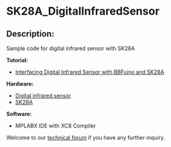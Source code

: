 # SK28A_DigitalInfraredSensor
<h2>Description:</h2>
Sample code for digital infrared sensor with SK28A<br/>

<b>Tutorial:</b>
<ul><li><a href="http://tutorial.cytron.com.my/2012/07/12/controlling-digital-infrared-sensor-with-bbfuino-and-sk28a/" target="_blank">Interfacing Digital Infrared Sensor with BBFuino and SK28A	</a></li>
</ul>
<b>Hardware:</b>
<ul><li><a href="http://www.cytron.com.my/p-sn-e18-b03n1" target="_blank">Digital infrared sensor</a></li>
<li><a href="http://cytron.com.my/p-sk28a" target="_blank">SK28A</a></li></ul>
<b>Software:</b>
<ul><li>MPLABX IDE with XC8 Compiler</a></li>
</ul>

Welcome to our <a href="http://forum.cytron.com.my" target="_blank">technical forum</a> if you have any further inquiry.
